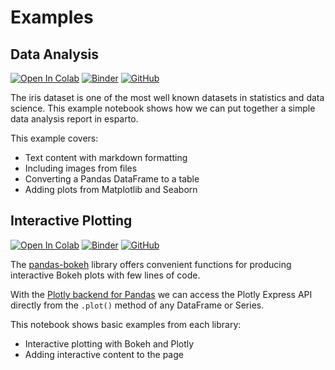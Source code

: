 # Examples

## Data Analysis

[![Open In Colab](https://colab.research.google.com/assets/colab-badge.svg)](https://colab.research.google.com/github/domvwt/esparto/blob/main/docs/examples/iris-report.ipynb)
[![Binder](https://mybinder.org/badge_logo.svg)](https://mybinder.org/v2/gh/domvwt/esparto/main?filepath=docs%2Fexamples%2Firis-report.ipynb)
[![GitHub](https://img.shields.io/badge/view%20on-GitHub-lightgrey)](https://github.com/domvwt/esparto/blob/9ed51fcf16da41ff8e1a683177df031fbba0fd85/docs/examples/iris-report.ipynb)

The iris dataset is one of the most well known datasets in statistics and data science. This example notebook shows how we can put together a simple data analysis report in esparto.

This example covers:

* Text content with markdown formatting
* Including images from files
* Converting a Pandas DataFrame to a table
* Adding plots from Matplotlib and Seaborn

## Interactive Plotting

[![Open In Colab](https://colab.research.google.com/assets/colab-badge.svg)](https://colab.research.google.com/github/domvwt/esparto/blob/main/docs/examples/interactive-plots.ipynb)
[![Binder](https://mybinder.org/badge_logo.svg)](https://mybinder.org/v2/gh/domvwt/esparto/main?filepath=docs%2Fexamples%2Finteractive-plots.ipynb)
[![GitHub](https://img.shields.io/badge/view%20on-GitHub-lightgrey)](https://github.com/domvwt/esparto/blob/9ed51fcf16da41ff8e1a683177df031fbba0fd85/docs/examples/interactive-plots.ipynb)

The [pandas-bokeh](https://github.com/PatrikHlobil/Pandas-Bokeh) library offers convenient functions for producing interactive Bokeh plots
with few lines of code.

With the [Plotly backend for Pandas](https://plotly.com/python/pandas-backend/)
we can access the Plotly Express API directly from the `.plot()` method of any DataFrame or Series.

This notebook shows basic examples from each library:

* Interactive plotting with Bokeh and Plotly
* Adding interactive content to the page

<br>
